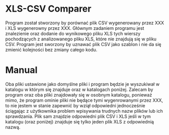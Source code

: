 # XLS-CSV Comparer

Program został stworzony by porównać plik CSV wygenerowany przez 
XXX i XLS wygenerowny przez XXX. Głównym zadaniem programu jest znalezienie oraz 
dodanie do wynikowego pliku XLS tych wierszy pochodzących z analizowanego pliku
XLS, które nie znajdują się w pliku CSV. Program jest sworzony by uznawać plik CSV jako
szablon i nie da się zmienić kolejności bez zmiany całego kodu.

# Manual
Oba pliki ustawione jako domyślne pliki i program będzie je wyszukiwał w katalogu
w którym się znajduje oraz w katalogach poniżej. Zalecam by program oraz oba pliki
znajdowały się w osobnym katalogu, ponieważ mimo, że program ominie pliki nie będące
tymi wygenrowanymi przez XXX, to nie jestem w stanie zapewnić by wziął odpowiedni
jednocześnie ściągając z użytkownika problem wpisywania trudnych nazw plików lub ich
sprawdzania. Plik sam znajdzie odpowiedni plik CSV i XLS jeśli w tym katalogu (oraz
poniżej) znajduje się tylko jeden plik XLS z odpowiednią nazwą. 
